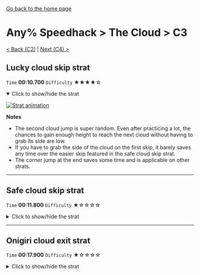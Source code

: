 [Go back to the home page](https://github.com/Doublevil/scbspeedrun)

# Any% Speedhack > The Cloud > C3

[< Back (C2)](https://github.com/Doublevil/scbspeedrun/blob/main/levels/any_sh/C/C2.md) | [Next (C4) >](https://github.com/Doublevil/scbspeedrun/blob/main/levels/any_sh/C/C4.md)

## Lucky cloud skip strat

`Time` **00:10.700** `Difficulty` ★★★★☆
<details open>
  <summary>Click to show/hide the strat</summary>

  [![Strat animation](https://github.com/Doublevil/scbspeedrun/blob/main/media/levels/C/C3_SecondCloudSkip.webp)](https://github.com/Doublevil/scbspeedrun/blob/main/media/levels/C/C3_SecondCloudSkip.mp4?raw=true)

  **Notes**
  - The second cloud jump is super random. Even after practicing a lot, the chances to gain enough height to reach the next cloud without having to grab its side are low.
  - If you have to grab the side of the cloud on the first skip, it barely saves any time over the easier skip featured in the safe cloud skip strat.
  - The corner jump at the end saves some time and is applicable on other strats.
</details>

---
## Safe cloud skip strat

`Time` **00:11.800** `Difficulty` ★☆☆☆☆
<details>
  <summary>Click to show/hide the strat</summary>

  [![Strat animation](https://github.com/Doublevil/scbspeedrun/blob/main/media/levels/C/C3_CloudSkip.webp)](https://github.com/Doublevil/scbspeedrun/blob/main/media/levels/C/C3_CloudSkip.mp4?raw=true)

  **Notes**
  - Instead of half-bounces, you can just cancel your jumps.
  - Sometimes, the first cloud won't give you enough height to reach the third cloud. Be on the lookout for that. It's kind of random.
  - You can save a bit of time on this strat by implementing the corner boost shown in the lucky cloud skip strat, near the end.
</details>

---
## Onigiri cloud exit strat

`Time` **00:17.900** `Difficulty` ★☆☆☆☆
<details>
  <summary>Click to show/hide the strat</summary>

  [![Strat animation](https://github.com/Doublevil/scbspeedrun/blob/main/media/levels/C/C3_C4Onigiri.webp)](https://github.com/Doublevil/scbspeedrun/blob/main/media/levels/C/C3_C4Onigiri.mp4?raw=true)

  **Notes**
  - Sometimes, the first cloud won't give you enough height to reach the third cloud. Be on the lookout for that. It's kind of random.
</details>
